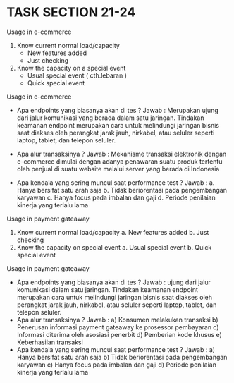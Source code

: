 # TASK SECTION 21-24
Usage in e-commerce
 1.	Know current normal load/capacity
    - New features added
    - Just checking 
 2.	Know the capacity on a special event 
    - Usual special event ( cth.lebaran )
    - Quick special event 

Usage in e-commerce
 - Apa endpoints yang biasanya akan di tes ? 
   Jawab : Merupakan ujung dari jalur komunikasi yang berada dalam satu jaringan. Tindakan keamanan endpoint merupakan cara untuk melindungi jaringan bisnis saat diakses oleh perangkat jarak jauh, nirkabel, atau seluler seperti laptop, tablet, dan telepon seluler.

 - Apa alur transaksinya ?
   Jawab : Mekanisme transaksi elektronik dengan e-commerce dimulai dengan adanya penawaran suatu produk tertentu oleh penjual di suatu website melalui server yang berada di Indonesia
 
 -	Apa kendala yang sering muncul saat performance test ?
   Jawab :
   a.	Hanya bersifat satu arah saja 
   b.	Tidak beriorentasi pada pengembangan karyawan 
   c.	Hanya focus pada imbalan dan gaji
   d.	Periode penilaian kinerja yang terlalu lama 

Usage in payment gateaway 
 1.	Know current normal load/capacity
      a.	New features added
      b.	Just checking
 2.	Know the capacity on special event 
      a.	Usual special event 
      b.	Quick special event 

Usage in payment gateaway 
 -	Apa endpoints yang biasanya akan di tes ? 
   Jawab : ujung dari jalur komunikasi dalam satu jaringan. Tindakan keamanan endpoint merupakan cara untuk melindungi jaringan bisnis saat diakses oleh perangkat jarak jauh, nirkabel, atau seluler seperti laptop, tablet, dan telepon seluler.
 -	Apa alur transaksinya ?
   Jawab :
   a)	Konsumen melakukan transaksi 
   b)	Penerusan informasi payment gateaway ke prosessor pembayaran 
   c)	Informasi diterima oleh asosiasi penerbit 
   d)	Pemberian kode khusus
   e)	Keberhasilan transaksi 
 -	Apa kendala yang sering muncul saat performance test ?
   Jawab : 
   a)	Hanya bersifat satu arah saja 
   b)	Tidak beriorentasi pada pengembangan karyawan 
   c)	Hanya focus pada imbalan dan gaji
   d)	Periode penilaian kinerja yang terlalu lama 
